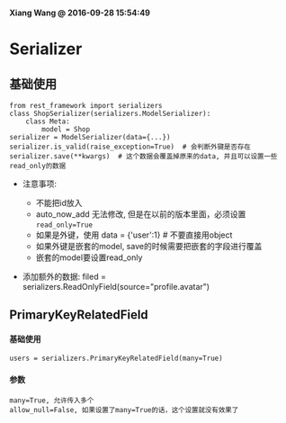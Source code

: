 #### Xiang Wang @ 2016-09-28 15:54:49


# Serializer

## 基础使用

    from rest_framework import serializers
    class ShopSerializer(serializers.ModelSerializer):
        class Meta:
            model = Shop
    serializer = ModelSerializer(data={...})
    serializer.is_valid(raise_exception=True)  # 会判断外键是否存在
    serializer.save(**kwargs)  # 这个数据会覆盖掉原来的data, 并且可以设置一些read_only的数据

* 注意事项:
    * 不能把id放入
    * auto\_now\_add 无法修改, 但是在以前的版本里面，必须设置`read_only=True`
    * 如果是外键，使用 data = {'user':1}  # 不要直接用object
    * 如果外键是嵌套的model, save的时候需要把嵌套的字段进行覆盖
    * 嵌套的model要设置read\_only


* 添加额外的数据: filed = serializers.ReadOnlyField(source="profile.avatar")


## PrimaryKeyRelatedField

#### 基础使用
    users = serializers.PrimaryKeyRelatedField(many=True)

#### 参数
    many=True, 允许传入多个
    allow_null=False, 如果设置了many=True的话，这个设置就没有效果了
